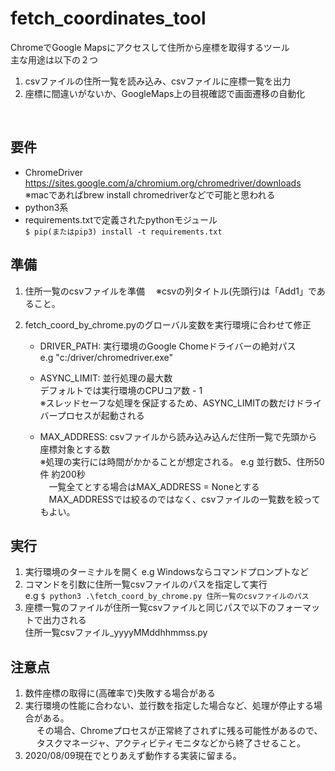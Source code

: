 # fetch_coordinates_tool

ChromeでGoogle Mapsにアクセスして住所から座標を取得するツール<br>
主な用途は以下の２つ<br>
1. csvファイルの住所一覧を読み込み、csvファイルに座標一覧を出力
2. 座標に間違いがないか、GoogleMaps上の目視確認で画面遷移の自動化
<br>

## 要件
- ChromeDriver https://sites.google.com/a/chromium.org/chromedriver/downloads<br>
  ※macであればbrew install chromedriverなどで可能と思われる
- python3系
- requirements.txtで定義されたpythonモジュール<br>
    `$ pip(またはpip3) install -t requirements.txt`

## 準備
1. 住所一覧のcsvファイルを準備
　※csvの列タイトル(先頭行)は「Add1」であること。

2. fetch_coord_by_chrome.pyのグローバル変数を実行環境に合わせて修正
    - DRIVER_PATH:  実行環境のGoogle Chomeドライバーの絶対パス<br>
        e.g "c:/driver/chromedriver.exe"

    - ASYNC_LIMIT:  並行処理の最大数<br>
        デフォルトでは実行環境のCPUコア数 - 1<br>
        ※スレッドセーフな処理を保証するため、ASYNC_LIMITの数だけドライバープロセスが起動される

    - MAX_ADDRESS:  csvファイルから読み込み込んだ住所一覧で先頭から座標対象とする数<br>
        ※処理の実行には時間がかかることが想定される。 e.g 並行数5、住所50件 約200秒<br>
        　一覧全てとする場合はMAX_ADDRESS = Noneとする<br>
        　MAX_ADDRESSでは絞るのではなく、csvファイルの一覧数を絞ってもよい。<br>

## 実行
1. 実行環境のターミナルを開く e.g Windowsならコマンドプロンプトなど
2. コマンドを引数に住所一覧csvファイルのパスを指定して実行<br>
    e.g `$ python3 .\fetch_coord_by_chrome.py 住所一覧のcsvファイルのパス`
3. 座標一覧のファイルが住所一覧csvファイルと同じパスで以下のフォーマットで出力される<br>
    住所一覧csvファイル_yyyyMMddhhmmss.py

## 注意点
1. 数件座標の取得に(高確率で)失敗する場合がある
2. 実行環境の性能に合わない、並行数を指定した場合など、処理が停止する場合がある。<br>
　 その場合、Chromeプロセスが正常終了されずに残る可能性があるので、<br>
　 タスクマネージャ、アクティビティモニタなどから終了させること。<br>
3. 2020/08/09現在でとりあえず動作する実装に留まる。